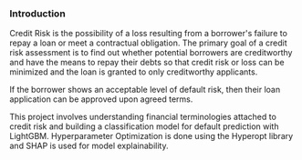 ### Introduction

Credit Risk is the possibility of a loss resulting from a borrower's failure to repay a
loan or meet a contractual obligation. The primary goal of a credit risk assessment is to find out whether potential borrowers are creditworthy and have the means to repay their debts so that credit risk or loss can be minimized and the loan is granted to only creditworthy applicants.

If the borrower shows an acceptable level of default risk, then their loan application can be approved upon agreed terms. 

This project involves understanding financial terminologies attached to credit risk and building a classification model for default prediction with LightGBM. Hyperparameter Optimization is done using the Hyperopt library and SHAP is used for model explainability.



